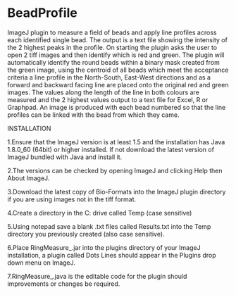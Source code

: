 # BeadProfile
ImageJ plugin to measure a field of beads and apply line profiles across each identified single bead. The output is a text file showing the intensity of the 2 highest peaks in the profile. On starting the plugin asks the user to open 2 tiff images and then identify which is red and green. The plugin will automatically identify the round beads within a binary mask created from the green image, using the centroid of all beads which meet the acceptance criteria a line profile in the North-South, East-West directions and as a forward and backward facing line are placed onto the original red and green images. The values along the length of the line in both colours are measured and the 2 highest values output to a text file for Excel, R or Graphpad. An image is produced with each bead numbered so that the line profiles can be linked with the bead from which they came.

INSTALLATION

1.Ensure that the ImageJ version is at least 1.5 and the installation has Java 1.8.0_60 (64bit) or higher installed. If not download the latest version of ImageJ bundled with Java and install it.

 2.The versions can be checked by opening ImageJ and clicking Help then About ImageJ.

 3.Download the latest copy of Bio-Formats into the ImageJ plugin directory if you are using images not in the tiff format.

 4.Create a directory in the C: drive called Temp (case sensitive)

 5.Using notepad save a blank .txt files called Results.txt into the Temp directory you previously created (also case sensitive).

 6.Place RingMeasure_.jar into the plugins directory of your ImageJ installation, a plugin called Dots Lines should appear in the Plugins drop down menu on ImageJ.

 7.RingMeasure_.java is the editable code for the plugin should improvements or changes be required.
